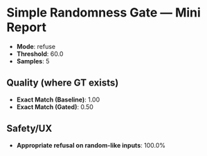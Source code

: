 # Simple Randomness Gate — Mini Report

- **Mode**: refuse
- **Threshold**: 60.0
- **Samples**: 5

## Quality (where GT exists)
- **Exact Match (Baseline)**: 1.00
- **Exact Match (Gated)**: 0.50

## Safety/UX
- **Appropriate refusal on random-like inputs**: 100.0%